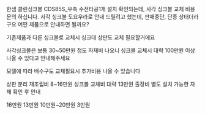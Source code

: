 한샘 클린싱크볼 CDS85S_우측 수전타공1개
설치 확인되는데, 사각 싱크볼 교체 비용 문의 하십니다.
사각 싱크볼 도요우라로 안내 드릴려고 했는데, 판매중단, 단종 상태더라구요 어떤 제품으로 안내하면 될까요?

기존제품과 다른 싱크볼로 교체시 싱크대 상판도 교체 필요할거에요

사각싱크볼은 보통 30~50만원 정도 자재비 나오니  싱크볼 교체시 대략 100만원 이상나올 수 있다고 안내해주세요

모델에 따라 배수구도 교체필요시 추가비용 나올 수 있습니다

상판 분리 재조립비 8~16만원
싱크볼 교체비 대략 13만원
출장비 별도
설치 가능한 자재 확인 후 안내


16만원
13만원
10만원~20만원
3만원